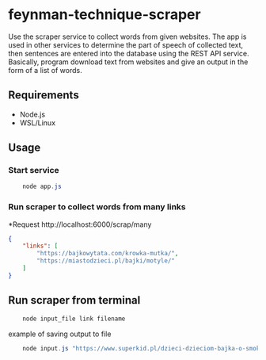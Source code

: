 # feynman-technique-scraper

Use the scraper service to collect words from given websites. The app is used in other services to determine the part of speech of collected text, then sentences are entered into the database using the REST API service. Basically, program download text from websites and give an output in the form of a list of words.

## Requirements

- Node.js
- WSL/Linux

## Usage

### Start service
``` powershell
    node app.js
```

### Run scraper to collect words from many links

*Request http://localhost:6000/scrap/many
``` json
{
    "links": [
        "https://bajkowytata.com/krowka-mutka/",
        "https://miastodzieci.pl/bajki/motyle/"
    ]
}
```

## Run scraper from terminal

``` powershell
    node input_file link filename
```

example of saving output to file
``` powershell
    node input.js "https://www.superkid.pl/dzieci-dzieciom-bajka-o-smoku-i-krolewnie" ./test.txt
```

